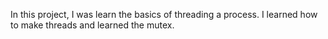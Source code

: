In this project, I was learn the basics of threading a process. I learned how to make threads and learned the mutex.
